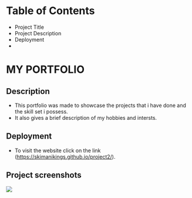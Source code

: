 # Table of Contents

* Project Title
* Project Description
* Deployment
* 


# MY PORTFOLIO

## Description

- This portfolio was made to showcase the projects that i have done and the skill set i possess.
- It also gives a brief description of my hobbies and intersts.

## Deployment

- To visit the website click on the link (https://skimanikings.github.io/project2/).

## Project screenshots 
![](images/projects2.jpg) 
 